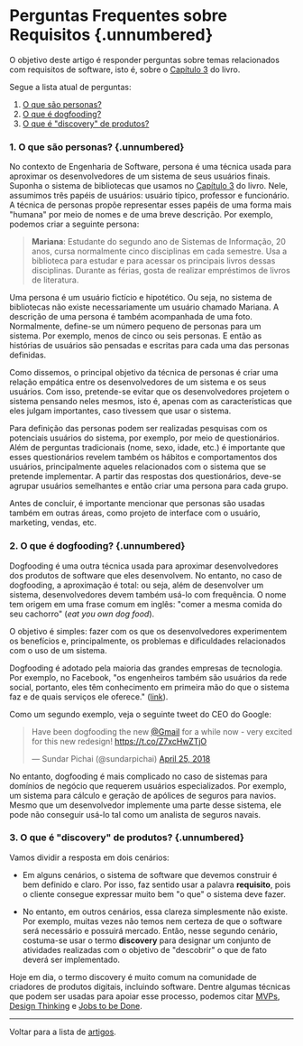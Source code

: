 # Perguntas Frequentes sobre Requisitos {.unnumbered}

O objetivo deste artigo é responder perguntas sobre temas relacionados 
com requisitos de software, isto é, sobre o 
[Capítulo 3](../cap3.html) do livro. 

Segue a lista atual de perguntas:

1. [O que são personas?](#o-que-s%C3%A3o-personas)
2. [O que é dogfooding?](#o-que-%C3%A9-dogfooding)
3. [O que é "discovery" de produtos?](#o-que-%C3%A9-discovery-de-produtos)

### 1. O que são personas? {.unnumbered}

No contexto de Engenharia de Software, persona é uma técnica usada para 
aproximar os desenvolvedores de um sistema de seus usuários finais. 
Suponha o sistema de bibliotecas que usamos no 
[Capítulo 3](../cap3.html#exemplo-sistema-de-controle-de-bibliotecas) do livro. 
Nele, assumimos três papéis de usuários: usuário típico, professor e 
funcionário. A técnica de personas propõe representar esses papéis 
de uma forma mais "humana" por meio de nomes e de uma breve descrição. 
Por exemplo, podemos criar a seguinte persona:

> **Mariana**: Estudante do segundo ano de Sistemas de Informação, 20 anos, cursa normalmente cinco disciplinas em cada semestre. Usa a biblioteca para estudar e para acessar os principais livros 
dessas disciplinas.  Durante as férias, gosta de realizar empréstimos de livros de literatura.

Uma persona é um usuário fictício e hipotético. Ou seja, no sistema 
de bibliotecas não existe necessariamente um usuário chamado Mariana.
A descrição de uma persona é também acompanhada de uma foto.
Normalmente, define-se um número pequeno de personas para um sistema. 
Por exemplo, menos de cinco ou seis personas. E então as histórias de 
usuários são pensadas e escritas para cada uma das personas definidas.

Como dissemos, o principal objetivo da técnica de personas é criar uma
relação empática entre os desenvolvedores de um sistema e os seus 
usuários. Com isso, pretende-se evitar que os desenvolvedores projetem
o sistema pensando neles mesmos, isto é, apenas com as características 
que eles julgam importantes, caso tivessem que usar o sistema. 

Para definição das personas podem ser realizadas pesquisas
com os potenciais usuários do sistema, por exemplo, por meio de questionários.
Além de perguntas tradicionais (nome, sexo, idade, etc.) é importante que esses
questionários revelem também os hábitos e comportamentos dos usuários,
principalmente aqueles relacionados com o sistema que se pretende
implementar. A partir das respostas dos questionários, deve-se agrupar 
usuários semelhantes e então criar uma persona para cada grupo.

Antes de concluir, é importante mencionar que personas são usadas
também em outras áreas, como projeto de interface
com o usuário, marketing, vendas, etc.


### 2. O que é dogfooding? {.unnumbered}

Dogfooding é uma outra técnica usada para aproximar desenvolvedores dos 
produtos de software que eles desenvolvem. No entanto, no caso de 
dogfooding, a aproximação é total: ou seja, além de desenvolver um sistema, 
desenvolvedores devem também usá-lo com frequência. O nome tem origem em uma 
frase comum em inglês: "comer a mesma comida do seu cachorro"  (*eat you own dog food*).

O objetivo é simples: fazer com os que os desenvolvedores experimentem os 
benefícios e, principalmente, os problemas e dificuldades relacionados com 
o uso de um sistema. 

Dogfooding é adotado pela maioria das grandes empresas de tecnologia. 
Por exemplo, no Facebook, "os engenheiros também são usuários da rede social, 
portanto, eles têm conhecimento em primeira mão do que o sistema faz e de 
quais serviços ele oferece." 
([link](https://research.fb.com/wp-content/uploads/2016/11/development-and-deployment-at-facebook.pdf)). 

Como um segundo exemplo, veja o seguinte tweet do CEO do Google:

<blockquote class="twitter-tweet"><p lang="en" dir="ltr">Have been dogfooding the new <a href="https://twitter.com/gmail?ref_src=twsrc%5Etfw">@Gmail</a> for a while now - very excited for this new redesign! <a href="https://t.co/Z7xcHwZTjO">https://t.co/Z7xcHwZTjO</a></p>&mdash; Sundar Pichai (@sundarpichai) <a href="https://twitter.com/sundarpichai/status/989236143613820928?ref_src=twsrc%5Etfw">April 25, 2018</a></blockquote> <script async src="https://platform.twitter.com/widgets.js" charset="utf-8"></script>


No entanto, dogfooding é mais complicado no caso de sistemas para domínios de 
negócio que requerem usuários especializados. Por exemplo, um 
sistema para cálculo e geração de apólices de seguros para navios. Mesmo que um 
desenvolvedor implemente uma parte desse sistema, ele pode não conseguir usá-lo 
tal como um analista de seguros navais.

### 3. O que é "discovery" de produtos? {.unnumbered}

Vamos dividir a resposta em dois cenários:

* Em alguns cenários, o sistema de software que devemos construir 
é bem definido e claro. Por isso, faz sentido usar a 
palavra **requisito**, pois o cliente consegue expressar muito bem
"o que" o sistema deve fazer.

* No entanto, em outros cenários, essa clareza simplesmente não existe. 
Por exemplo, muitas vezes não temos nem certeza de que o software será
necessário e possuirá mercado. Então, nesse segundo cenário, 
costuma-se usar o termo **discovery** para designar um conjunto de 
atividades realizadas com o objetivo de "descobrir" o que de fato 
deverá ser implementado. 

Hoje em dia, o termo discovery é muito comum na comunidade de criadores 
de produtos digitais, incluindo software. Dentre algumas técnicas 
que podem ser usadas para apoiar esse processo, podemos citar 
[MVPs](../cap3.html#produto-m%C3%ADnimo-vi%C3%A1vel-mvp), 
[Design Thinking](./design-thinking.html) e 
[Jobs to be Done](./jobs-to-be-done.html).


* * * 

Voltar para a lista de [artigos](./artigos.html).
